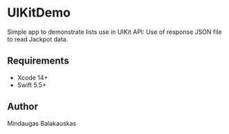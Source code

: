 # UIKitDemo

Simple app to demonstrate lists use in UIKit
API: Use of response JSON file to read Jackpot data.

## Requirements

- Xcode 14+
- Swift 5.5+

## Author

Mindaugas Balakauskas 
